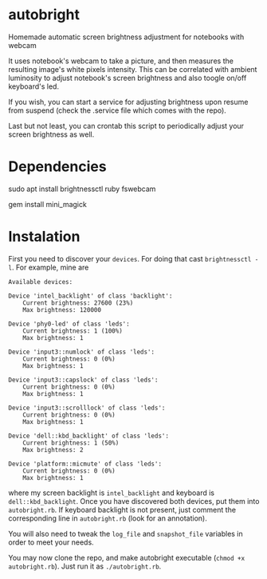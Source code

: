 # autobright
Homemade automatic screen brightness adjustment for notebooks with webcam

It uses notebook's webcam to take a picture, and then measures the resulting image's white pixels intensity. This can be correlated with ambient luminosity to adjust notebook's screen brightness and also toogle on/off keyboard's led. 

If you wish, you can start a service for adjusting brightness upon resume from suspend (check the .service file which comes with the repo).

Last but not least, you can crontab this script to periodically adjust your screen brightness as well. 

# Dependencies

sudo apt install brightnessctl ruby fswebcam

gem install mini_magick

# Instalation

First you need to discover your `devices`. For doing that cast `brightnessctl -l`. For example, mine are

```
Available devices:

Device 'intel_backlight' of class 'backlight':
	Current brightness: 27600 (23%)
	Max brightness: 120000

Device 'phy0-led' of class 'leds':
	Current brightness: 1 (100%)
	Max brightness: 1

Device 'input3::numlock' of class 'leds':
	Current brightness: 0 (0%)
	Max brightness: 1

Device 'input3::capslock' of class 'leds':
	Current brightness: 0 (0%)
	Max brightness: 1

Device 'input3::scrolllock' of class 'leds':
	Current brightness: 0 (0%)
	Max brightness: 1

Device 'dell::kbd_backlight' of class 'leds':
	Current brightness: 1 (50%)
	Max brightness: 2

Device 'platform::micmute' of class 'leds':
	Current brightness: 0 (0%)
	Max brightness: 1
```

where my screen backlight is `intel_backlight` and keyboard is `dell::kbd_backlight`. Once you have discovered both devices, put them into `autobright.rb`. If keyboard backlight is not present, just comment the corresponding line in `autobright.rb` (look for an annotation).

You will also need to tweak the `log_file` and `snapshot_file` variables in order to meet your needs.

You may now clone the repo, and make autobright executable (`chmod +x autobright.rb`). Just run it as `./autobright.rb`.
